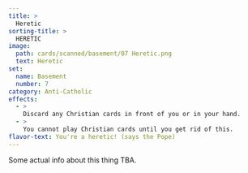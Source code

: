 ```yaml
---
title: >
  Heretic
sorting-title: >
  HERETIC
image: 
  path: cards/scanned/basement/07 Heretic.png
  text: Heretic
set:
  name: Basement
  number: 7
category: Anti-Catholic
effects: 
  - >
    Discard any Christian cards in front of you or in your hand.
  - >
    You cannot play Christian cards until you get rid of this.
flavor-text: You're a heretic! (says the Pope)
---
```

Some actual info about this thing TBA.
